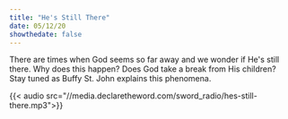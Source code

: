```yaml
---
title: "He's Still There"
date: 05/12/20
showthedate: false
---
```


There are times when God seems so far away and we wonder if He's still there. Why does this happen? Does God take a break from His children? Stay tuned as Buffy St. John explains this phenomena.
<!--more-->
{{< audio src="//media.declaretheword.com/sword_radio/hes-still-there.mp3">}}